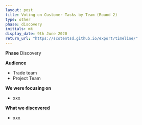 ```yaml
---
layout: post
title: Voting on Customer Tasks by Team (Round 2)
type: other
phase: discovery
initials: mk
display_date: 9th June 2020
return_url: "https://scotentsd.github.io/export/timeline/"
---
```


**Phase**
    Discovery

**Audience**
- Trade team
- Project Team

**We were focusing on**
- xxx

**What we discovered**
- xxx

<!--more-->
